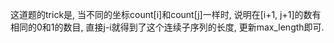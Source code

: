 这道题的trick是, 当不同的坐标count[i]和count[j]一样时, 说明在[i+1, j+1]的数有相同的0和1的数目, 直接j-i就得到了这个连续子序列的长度, 更新max_length即可.
